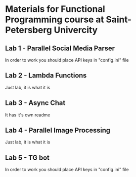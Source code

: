 # Materials for Functional Programming course at Saint-Petersberg Univercity

## Lab 1 - Parallel Social Media Parser
In order to work you should place API keys in "config.ini" file
## Lab 2 - Lambda Functions
Just lab, it is what it is
## Lab 3 - Async Chat
It has it's own readme
## Lab 4 - Parallel Image Processing
Just lab, it is what it is
## Lab 5 - TG bot
In order to work you should place API keys in "config.ini" file
